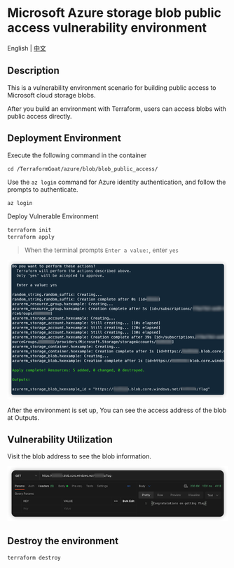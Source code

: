 # Microsoft Azure storage blob public access vulnerability environment

English | [中文](./README_CN.md)

## Description

This is a vulnerability environment scenario for building public access to Microsoft cloud storage blobs.

After you build an environment with Terraform, users can access blobs with public access directly.

## Deployment Environment

Execute the following command in the container

```shell
cd /TerraformGoat/azure/blob/blob_public_access/
```

Use the `az login` command for Azure identity authentication, and follow the prompts to authenticate.

```shell
az login
```

Deploy Vulnerable Environment

```shell
terraform init
terraform apply
```

> When the terminal prompts `Enter a value:`, enter `yes`

![image](../../../images/1650953021.png)

After the environment is set up, You can see the access address of the blob at Outputs.

## Vulnerability Utilization

Visit the blob address to see the blob information.

![image](../../../images/1650953175.png)

## Destroy the environment

```shell
terraform destroy
```
